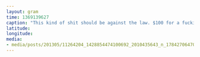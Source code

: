 ```yaml
---
layout: gram
time: 1369139627
caption: "This kind of shit should be against the law. $100 for a fucking carry-on? Spirit Airlines kinda sucks."
latitude: 
longitude: 
media:
- media/posts/201305/11264204_1428854474100692_2010435643_n_17842706470000351.jpg
---
```

